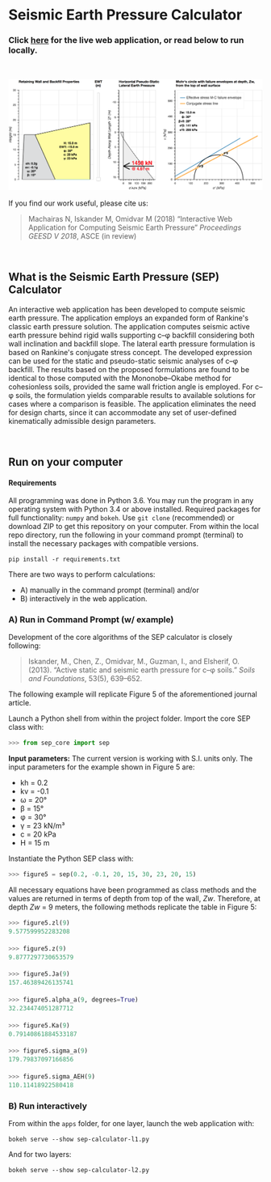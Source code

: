 # Seismic Earth Pressure Calculator

### Click [here](http://cue3.engineering.nyu.edu:5010) for the live web application, or read below to run locally.

<br>

[![One layer](media/l1-screenshot.png)](http://cue3.engineering.nyu.edu:5010)

If you find our work useful, please cite us:

> Machairas N, Iskander M, Omidvar M (2018) “Interactive Web Application for Computing Seismic Earth Pressure” *Proceedings GEESD V 2018*, ASCE (in review)


<br>

## What is the Seismic Earth Pressure (SEP) Calculator

An interactive web application has been developed to compute seismic earth pressure. The application employs an expanded form of Rankine's classic earth pressure solution. The application computes seismic active earth pressure behind rigid walls supporting c–φ backfill considering both wall inclination and backfill slope. The lateral earth pressure formulation is based on Rankine's conjugate stress concept. The developed expression can be used for the static and pseudo-static seismic analyses of c–φ backfill. The results based on the proposed formulations are found to be identical to those computed with the Mononobe–Okabe method for cohesionless soils, provided the same wall friction angle is employed. For c–φ soils, the formulation yields comparable results to available solutions for cases where a comparison is feasible. The application eliminates the need for design charts, since it can accommodate any set of user-defined kinematically admissible design parameters.

<br>

## Run on your computer

#### Requirements

All programming was done in Python 3.6. You may run the program in any operating system with Python 3.4 or above installed. Required packages for full functionality: `numpy` and `bokeh`. Use `git clone` (recommended) or download ZIP to get this repository on your computer. From within the local repo directory, run the following in your command prompt (terminal) to install the necessary packages with compatible versions.

```
pip install -r requirements.txt
```

There are two ways to perform calculations:
- A) manually in the command prompt (terminal) and/or
- B) interactively in the web application.


### A) Run in Command Prompt (w/ example)

Development of the core algorithms of the SEP calculator is closely following:

>Iskander, M., Chen, Z., Omidvar, M., Guzman, I., and Elsherif, O. (2013). “Active static and seismic earth pressure for c–φ soils.” *Soils and Foundations*, 53(5), 639–652.

The following example will replicate Figure 5 of the aforementioned journal article.

Launch a Python shell from within the project folder. Import the core SEP class with:

```python
>>> from sep_core import sep
```

**Input parameters:** The current version is working with S.I. units only. The input parameters for the example shown in Figure 5 are:

- kh = 0.2
- kv = -0.1
- &#969; = 20&#176;
- &#946; = 15&#176;
- &#966; = 30&#176;
- &#947; = 23 kN/m&#179;
- c = 20 kPa
- H = 15 m

Instantiate the Python SEP class with:

```python
>>> figure5 = sep(0.2, -0.1, 20, 15, 30, 23, 20, 15)
```

All necessary equations have been programmed as class methods and the values are returned in terms of depth from top of the wall, *Zw*. Therefore, at depth *Zw* = 9 meters, the following methods replicate the table in Figure 5:

```python
>>> figure5.zl(9)
9.577599952283208

>>> figure5.z(9)
9.8777297730653579

>>> figure5.Ja(9)
157.46389426135741

>>> figure5.alpha_a(9, degrees=True)
32.234474051287712

>>> figure5.Ka(9)
0.79140861884533187

>>> figure5.sigma_a(9)
179.79837097166856

>>> figure5.sigma_AEH(9)
110.11418922580418
```


### B) Run interactively

From within the `apps` folder, for one layer, launch the web application with:

```
bokeh serve --show sep-calculator-l1.py
```

And for two layers:

```
bokeh serve --show sep-calculator-l2.py
```
